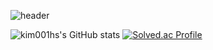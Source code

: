 <!--
**kim001hs/kim001hs** is a ✨ _special_ ✨ repository because its `README.md` (this file) appears on your GitHub profile.
Here are some ideas to get you started:-->

![header](https://capsule-render.vercel.app/api?type=waving&height=200&color=gradient&text=Kim%20Hyun%20Seo&section=header&fontColor=FFFFFF&reversal=false&textBg=false&fontAlign=50)


![kim001hs's GitHub stats](https://github-readme-stats.vercel.app/api?username=kim001hs&theme=ambient_gradient&show_icons=true)
[![Solved.ac Profile](http://mazassumnida.wtf/api/v2/generate_badge?boj=kim001hs)](https://solved.ac/kim001hs/)


<!-- ![Footer](https://capsule-render.vercel.app/api?type=waving&height=100&color=gradient&section=footer&fontColor=FFFFFF&reversal=false&textBg=false&fontAlign=50) --!>
